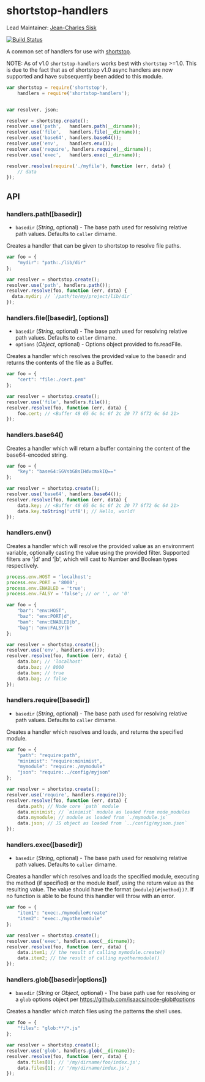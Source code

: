 shortstop-handlers
==================

Lead Maintainer: [Jean-Charles Sisk](https://github.com/jasisk)  

[![Build Status](https://travis-ci.org/krakenjs/shortstop-handlers.svg?branch=v1.0.0-release)](https://travis-ci.org/krakenjs/shortstop-handlers)  

A common set of handlers for use with [shortstop](https://github.com/paypal/shortstop).

NOTE: As of v1.0 `shortstop-handlers` works best with `shortstop` >=1.0. This is
due to the fact that as of shortstop v1.0 async handlers are now supported and
have subsequently been added to this module.


```javascript
var shortstop = require('shortstop'),
    handlers = require('shortstop-handlers');


var resolver, json;

resolver = shortstop.create();
resolver.use('path',   handlers.path(__dirname));
resolver.use('file',   handlers.file(__dirname));
resolver.use('base64', handlers.base64());
resolver.use('env',    handlers.env());
resolver.use('require', handlers.require(__dirname));
resolver.use('exec',   handlers.exec(__dirname));

resolver.resolve(require('./myfile'), function (err, data) {
    // data
});
```

## API
### handlers.path([basedir])

* `basedir` (*String*, optional) - The base path used for resolving relative path values. Defaults to `caller` dirname.

Creates a handler that can be given to shortstop to resolve file paths.

```javascript
var foo = {
    "mydir": "path:./lib/dir"
};

var resolver = shortstop.create();
resolver.use('path', handlers.path());
resolver.resolve(foo, function (err, data) {
  data.mydir; // `/path/to/my/project/lib/dir`
});
```



### handlers.file([basedir], [options])

* `basedir` (*String*, optional) - The base path used for resolving relative path values. Defaults to `caller` dirname.
* `options` (*Object*, optional) - Options object provided to fs.readFile.

Creates a handler which resolves the provided value to the basedir and returns the contents of the file as a Buffer.

```javascript
var foo = {
    "cert": "file:./cert.pem"
};

var resolver = shortstop.create();
resolver.use('file', handlers.file());
resolver.resolve(foo, function (err, data) {
    foo.cert; // <Buffer 48 65 6c 6c 6f 2c 20 77 6f72 6c 64 21>
});
```


### handlers.base64()

Creates a handler which will return a buffer containing the content of the base64-encoded string.

```javascript
var foo = {
    "key": "base64:SGVsbG8sIHdvcmxkIQ=="
};

var resolver = shortstop.create();
resolver.use('base64', handlers.base64());
resolver.resolve(foo, function (err, data) {
    data.key; // <Buffer 48 65 6c 6c 6f 2c 20 77 6f72 6c 64 21>
    data.key.toString('utf8'); // Hello, world!
});
```

### handlers.env()

Creates a handler which will resolve the provided value as an environment variable, optionally casting the value using the provided filter. Supported filters are '|d' and '|b', which will cast to Number and Boolean types respectively.

```javascript
process.env.HOST = 'localhost';
process.env.PORT = '8000';
process.env.ENABLED = 'true';
process.env.FALSY = 'false'; // or '', or '0'

var foo = {
    "bar": "env:HOST",
    "baz": "env:PORT|d",
    "bam": "env:ENABLED|b",
    "bag": "env:FALSY|b"
};

var resolver = shortstop.create();
resolver.use('env', handlers.env());
resolver.resolve(foo, function (err, data) {
    data.bar; // 'localhost'
    data.baz; // 8000
    data.bam; // true
    data.bag; // false
});
```


### handlers.require([basedir])

* `basedir` (*String*, optional) - The base path used for resolving relative path values. Defaults to `caller` dirname.

Creates a handler which resolves and loads, and returns the specified module.

```javascript
var foo = {
    "path": "require:path",
    "minimist": "require:minimist",
    "mymodule": "require:./mymodule"
    "json": "require:../config/myjson"
};

var resolver = shortstop.create();
resolver.use('require', handlers.require());
resolver.resolve(foo, function (err, data) {
    data.path; // Node core `path` module
    data.minimist; // `minimist` module as loaded from node_modules
    data.mymodule; // module as loaded from `./mymodule.js`
    data.json; // JS object as loaded from `../config/myjson.json`
});
```


### handlers.exec([basedir])

* `basedir` (*String*, optional) - The base path used for resolving relative path values. Defaults to `caller` dirname.

Creates a handler which resolves and loads the specified module, executing the method (if specified) or the module itself, using the return value as the resulting value. The value should have the format `{module}(#{method})?`. If no function is able to be found this handler will throw with an error.
```javascript
var foo = {
    "item1": "exec:./mymodule#create"
    "item2": "exec:./myothermodule"
};

var resolver = shortstop.create();
resolver.use('exec', handlers.exec(__dirname));
resolver.resolve(foo, function (err, data) {
    data.item1; // the result of calling mymodule.create()
    data.item2; // the result of calling myothermodule()
});
```



### handlers.glob([basedir|options])

* `basedir` (*String* or *Object*, optional) - The base path use for resolving or a `glob` options object per https://github.com/isaacs/node-glob#options

Creates a handler which match files using the patterns the shell uses.
```javascript
var foo = {
    "files": "glob:**/*.js"
};

var resolver = shortstop.create();
resolver.use('glob', handlers.glob(__dirname));
resolver.resolve(foo, function (err, data) {
    data.files[0]; // '/my/dirname/foo/index.js';
    data.files[1]; // '/my/dirname/index.js';
});
```
